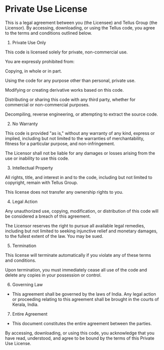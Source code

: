 # Private Use License
This is a legal agreement between you (the Licensee) and Tellus Group (the Licensor). By accessing, downloading, or using the Tellus code, you agree to the terms and conditions outlined below.

1. Private Use Only

This code is licensed solely for private, non-commercial use.

You are expressly prohibited from:

Copying, in whole or in part.

Using the code for any purpose other than personal, private use.

Modifying or creating derivative works based on this code.

Distributing or sharing this code with any third party, whether for commercial or non-commercial purposes.

Decompiling, reverse engineering, or attempting to extract the source code.

2. No Warranty

This code is provided "as is," without any warranty of any kind, express or implied, including but not limited to the warranties of merchantability, fitness for a particular purpose, and non-infringement.

The Licensor shall not be liable for any damages or losses arising from the use or inability to use this code.

3. Intellectual Property

All rights, title, and interest in and to the code, including but not limited to copyright, remain with Tellus Group.

This license does not transfer any ownership rights to you.

4. Legal Action

Any unauthorized use, copying, modification, or distribution of this code will be considered a breach of this agreement.

The Licensor reserves the right to pursue all available legal remedies, including but not limited to seeking injunctive relief and monetary damages, to the fullest extent of the law. You may be sued.

5. Termination

This license will terminate automatically if you violate any of these terms and conditions.

Upon termination, you must immediately cease all use of the code and delete any copies in your possession or control.

6. Governing Law

* This agreement shall be governed by the laws of India. Any legal action or proceeding relating to this agreement shall be brought in the courts of Kerala, India.

7. Entire Agreement

* This document constitutes the entire agreement between the parties.

By accessing, downloading, or using this code, you acknowledge that you have read, understood, and agree to be bound by the terms of this Private Use License.